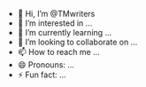 - 👋 Hi, I’m @TMwriters
- 👀 I’m interested in ...
- 🌱 I’m currently learning ...
- 💞️ I’m looking to collaborate on ...
- 📫 How to reach me ...
- 😄 Pronouns: ...
- ⚡ Fun fact: ...

<!---
TMwriters/TMwriters is a ✨ special ✨ repository because its `README.md` (this file) appears on your GitHub profile.
You can click the Preview link to take a look at your changes.
--->
